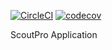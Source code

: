    [![CircleCI](https://circleci.com/gh/nikolacvetkovic/scoutPro/tree/develop.svg?style=svg)](https://circleci.com/gh/nikolacvetkovic/scoutPro/tree/develop)   [![codecov](https://codecov.io/gh/nikolacvetkovic/scoutPro/branch/master/graph/badge.svg)](https://codecov.io/gh/nikolacvetkovic/scoutPro)

ScoutPro Application
